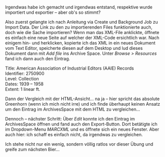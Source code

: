 Irgendwas habe ich gemacht und irgendwas entstand, respektive wurde importiert und exportier – aber ob's so stimmt?

Also zuerst gelangte ich nach Anleitung via Create und Background Job zu Import Data.
Der Link zu den zu importierenden Files funktionierte auch, doch wie die Sache importieren? Wenn man das XML-File anklickte, öffnete es einfach eine neue Seite auf welcher der XML-Code ersichtlich war. Nach einigem hin- und herklicken, kopierte ich das XML in ein neues Dokument vom Text Editor, speicherte diesen auf dem Desktop und lud dieses Dokument dann mit *Add file* ins Archive Space. 
Unter *Browse > Resources* fand ich dann auch den Eintrag.

Title: American Association of Industrial Editors (AAIE) Records   
Identifier: 2750900   
Level: Collection   
Dates: 1939 – 1958   
Extent: 1 linear ft.   

Dann der Vergleich mit der HTML-Ansicht... na ja – hier spricht das absolute Greenhorn (wenn ich mich nicht irre) und ich finde überhaupt keinen Ansatz um den Eintrag im ArchivesSpace mit dem HTML zu vergleichen...

Dennoch – nächster Schritt:
Über *Edit* konnte ich den Eintrag im ArchivesSpace öffnen und fand auch den Export-Button. Dort betätigte ich im Dropdown-Menu *MARCXML* und es öffnete sich ein neues Fenster. Aber auch hier: ich schaff es einfach nicht, da irgendwas zu vergleichen.

Ich stehe nicht nur ein wenig, sondern völlig ratlos vor dieser Übung und greife zum nächsten Bier...

